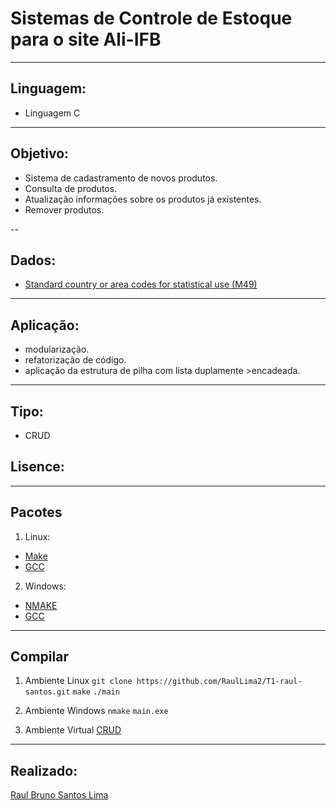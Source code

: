 # Sistemas de Controle de Estoque para o site Ali-IFB

---

## Linguagem:
- Linguagem C

---

## Objetivo:
- Sistema de cadastramento de novos produtos.
- Consulta de produtos.
- Atualização informações sobre os produtos já existentes.
- Remover produtos. 

--
## Dados:
- [Standard country or area codes for statistical use (M49)](https://unstats.un.org/unsd/methodology/m49/overview/)

---

## Aplicação:
- modularização.
- refatorização de código.
- aplicação da estrutura de pilha com lista duplamente >encadeada.

---

## Tipo:
- CRUD


## Lisence:

---

## Pacotes
  1. Linux:
  - [Make](https://cmake.org/download/)
  - [GCC](https://gcc.gnu.org/)

  2. Windows:
  - [NMAKE](https://docs.microsoft.com/en-us/cpp/build/reference/nmake-r>eference?view=vs-2019)
  - [GCC](https://cygwin.com/install.html)

---

## Compilar
  1. Ambiente Linux
    `git clone https://github.com/RaulLima2/T1-raul-santos.git`
    `make`
    `./main`

  2. Ambiente Windows
    `nmake`
    `main.exe`

  3. Ambiente Virtual
    [CRUD](https://t1-raul-santos.raullima2.repl.run/)

---

## Realizado:
[Raul Bruno Santos Lima](https://github.com/RaulLima2)